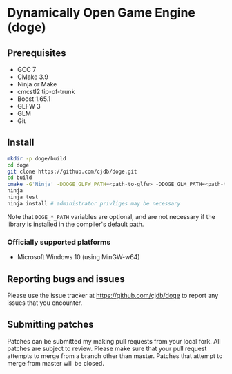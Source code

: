 # Dynamically Open Game Engine (doge)

## Prerequisites

* GCC 7
* CMake 3.9
* Ninja or Make
* cmcstl2 tip-of-trunk
* Boost 1.65.1
* GLFW 3
* GLM
* Git

## Install

```bash
mkdir -p doge/build
cd doge
git clone https://github.com/cjdb/doge.git
cd build
cmake -G'Ninja' -DDOGE_GLFW_PATH=<path-to-glfw> -DDOGE_GLM_PATH=<path-to-glm> -DDOGE_GLI_PATH=<path-to-gli> -DDOGE_CMCSTL2_PATH=<path-to-cmcstl2> ../doge
ninja
ninja test
ninja install # administrator privliges may be necessary
```

Note that `DOGE_*_PATH` variables are optional, and are not necessary if the library is installed in
the compiler's default path.

### Officially supported platforms

* Microsoft Windows 10 (using MinGW-w64)

## Reporting bugs and issues

Please use the issue tracker at https://github.com/cjdb/doge to report any issues that you
encounter.

## Submitting patches

Patches can be submitted my making pull requests from your local fork. All patches are subject to
review. Please make sure that your pull request attempts to merge from a branch other than master.
Patches that attempt to merge from master will be closed.
